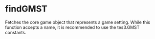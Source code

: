 # findGMST

Fetches the core game object that represents a game setting. While this function accepts a name, it is recommended to use the tes3.GMST constants.
